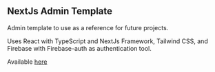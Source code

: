 ## NextJs Admin Template

Admin template to use as a reference for future projects.

Uses React with TypeScript and NextJs Framework, Tailwind CSS, and Firebase with Firebase-auth as authentication tool.

Available [here](https://nextjs-admin-template-chi.vercel.app/authentication)
